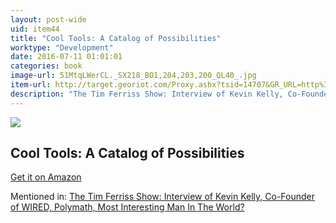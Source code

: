 ```yaml
---
layout: post-wide
uid: item44
title: "Cool Tools: A Catalog of Possibilities"
worktype: "Development"
date: 2016-07-11 01:01:01
categories: book
image-url: 51MtqLWerCL._SX218_BO1,204,203,200_QL40_.jpg
item-url: http://target.georiot.com/Proxy.ashx?tsid=14707&GR_URL=http%3A%2F%2Fwww.amazon.com%2FCool-Tools-A-Catalog-Possibilities%2Fdp%2F1940689007%2F
description: "The Tim Ferriss Show: Interview of Kevin Kelly, Co-Founder of WIRED, Polymath, Most Interesting Man In The World?"
---
```

<a href="http://target.georiot.com/Proxy.ashx?tsid=14707&GR_URL=http%3A%2F%2Fwww.amazon.com%2FCool-Tools-A-Catalog-Possibilities%2Fdp%2F1940689007%2F" target="blank"><img src="../../../../img/thumbs/51MtqLWerCL._SX218_BO1,204,203,200_QL40_.jpg" class="prod-img"></a>
<h2>Cool Tools: A Catalog of Possibilities</h2>
<p><a href="http://target.georiot.com/Proxy.ashx?tsid=14707&GR_URL=http%3A%2F%2Fwww.amazon.com%2FCool-Tools-A-Catalog-Possibilities%2Fdp%2F1940689007%2F" target="blank">Get it on Amazon</a><p>
<p>Mentioned in: <a href="http://fourhourworkweek.com/2014/08/29/kevin-kelly/" target="blank">The Tim Ferriss Show: Interview of Kevin Kelly, Co-Founder of WIRED, Polymath, Most Interesting Man In The World?</a></p>
